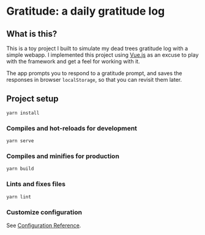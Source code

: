 # Gratitude: a daily gratitude log

## What is this?

This is a toy project I built to simulate my dead trees gratitude log with a
simple webapp. I implemented this project using [Vue.js](https://vuejs.org/)
as an excuse to play with the framework and get a feel for working with it.

The app prompts you to respond to a gratitude prompt, and saves the responses
in browser `localStorage`, so that you can revisit them later.

## Project setup

```
yarn install
```

### Compiles and hot-reloads for development

```
yarn serve
```

### Compiles and minifies for production

```
yarn build
```

### Lints and fixes files

```
yarn lint
```

### Customize configuration

See [Configuration Reference](https://cli.vuejs.org/config/).
